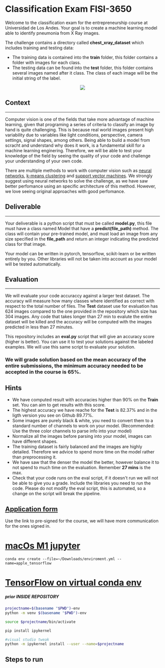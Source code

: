 # Classification Exam FISI-3650

Welcome to the classification exam for the entrepreneurship course at Universidad de Los Andes. Your goal is to create a machine learning model able to identify pneumonia from X Ray images.

The challenge contains a directory called **chest_xray_dataset** which includes training and testing data:

- The training data is contained into the **train** folder, this folder contains a folder with images for each class.
- The testing data can be found into the **test** folder, this folder contains several images named after it class. The class of each image will be the initial string of the label.

<p align="center">
  <img src="./chest_xray_dataset/test/PNEUMONIA_person126_bacteria_599.jpeg" />
</p>

## Context

---

Computer vision is one of the fields that take more advantage of machine learning, given that programing a series of criteria to classify an image by hand is quite challenging. This is because real world images present high variability due to variables like light conditions, perspective, camera settings, signal shapes, among others. Being able to build a model from scracht and understand why does it work, is a fundamental skill for a machine learning enginering. Therefore, we will be able to test your knowledge of the field by seeing the quality of your code and challenge your understanding of your own code.

There are multiple methods to work with computer vision such as [neural networks](https://www.investopedia.com/terms/n/neuralnetwork.asp#:~:text=A%20neural%20network%20is%20a,organic%20or%20artificial%20in%20nature), [k-means clustering](https://en.wikipedia.org/wiki/K-means_clustering) and [support vector machines](https://en.wikipedia.org/wiki/Support-vector_machine). We strongly suggest using neural networks to solve the challenge, as we have saw better perfomance using an specific architecture of this method. However, we love seeing original approaches with good perfomance.

## Deliverable

---

Your deliverable is a python script that must be called **model.py**, this file must have a class named Model that have a **predict(file_path)** method. The class will contain your pre-trained model, and must load an image from any size specified in the **file_path** and return an integer indicating the predicted class for that image.

Your model can be written in pytorch, tensorflow, scikit-learn or be written entirely by you. Other libraries will not be taken into account as your model will be tested automatically.

## Evaluation

---

We will evaluate your code accuraccy against a larger test dataset. The accuracy will measure how many classes where identified as correct with respect to the total number of files. The **Test** dataset use for evaluation has 624 images compared to the one provided in the repository which size has 304 images. Any code that takes longer than 27 min to evalute the entire dataset will be killed and the accuracy will be computed with the images predicted in less than 27 minutes.

This repository includes an **eval.py** script that will give an accuracy score (higher is better). You can use it to test your solutions against the labeled examples. We will use this same script to evaluate your solution.

### **We will grade solution based on the mean accuracy of the entire submissions, the minimum accuracy needed to be accepted in the course is 65%.**

## Hints

- We have computed result with accuracies higher than 90% on the **Train** set. You can aim to get results with this score.
- The highest accuracy we have reache for the **Test** is 82.37% and in the ligth version you see on Github 89.77%.
- Some images are purely black & white, you need to convert them to a standard number of channels to work on your model. (Recommended: Use the three color channels to parse info into your model)
- Normalize all the images before parsing into your model, images can have different shapes.
- The training dataset is fairly balanced and the images are highly detailed. Therefore we advice to spend more time on the model rather than preprocessing it.
- We have saw that the denser the model the better, however balance it to not spend to much time on the evaluation. Remember **27 mins** is the max.
- Check that your code runs on the eval script, if it doesn't run we will not be able to give you a grade. Include the libraries you need to run the code. Please do not modify the eval script, this is automated, so a change on the script will break the pipeline.

## [Application form](https://forms.office.com/pages/responsepage.aspx?id=fAS9-kj_KkmLu4-YufucyuvPP8FxoDxPtQnJHZ3zr3NURUdCNUU3T1o1RkRMUUg3RkxURk9LMjdFRi4u)

Use the link to pre-signed for the course, we will have more communication for the ones signed in.

# [macOs M1 jupyter](https://medium.com/gft-engineering/macbook-m1-tensorflow-on-jupyter-notebooks-6171e1f48060)

```
conda env create --file=~/Downloads/enviroment.yml --name=apple_tensorflow
```

# [TensorFlow on virtual conda env](https://github.com/apple/tensorflow_macos/issues/153)

##### prior INSIDE REPOSITORY

```bash
projectname=$(basename "$PWD")-env
python -m venv $(basename "$PWD")-env
```

```bash
source $projectname/bin/activate
```

```bash
pip install ipykernel
```

```bash
#visual studio tweak
python -m ipykernel install --user --name=$projectname
```

## Steps to run
